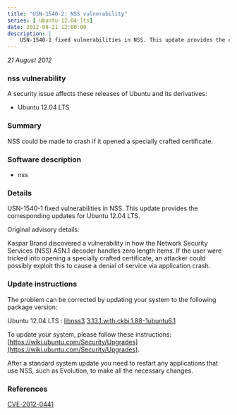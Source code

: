 ```yaml
---
title: "USN-1540-2: NSS vulnerability"
series: [ ubuntu-12.04-lts]
date: 2012-08-21 12:00:00
description: |
    USN-1540-1 fixed vulnerabilities in NSS. This update provides the corresponding updates for Ubuntu 12.04 LTS.
--- 
```

 
 

*21 August 2012*

### nss vulnerability

A security issue affects these releases of Ubuntu and its derivatives:

* Ubuntu 12.04 LTS

### Summary

NSS could be made to crash if it opened a specially crafted certificate. 

### Software description

* nss 

### Details

USN-1540-1 fixed vulnerabilities in NSS. This update provides the corresponding updates for Ubuntu 12.04 LTS.

Original advisory details:

 Kaspar Brand discovered a vulnerability in how the Network Security Services (NSS) ASN.1 decoder handles zero length items. If the user were tricked into opening a specially crafted certificate, an attacker could possibly exploit this to cause a denial of service via application crash. 

### Update instructions

The problem can be corrected by updating your system to the following package version:

Ubuntu 12.04 LTS
 : [libnss3](https://launchpad.net/ubuntu/+source/nss) <span> [3.13.1.with.ckbi.1.88-1ubuntu6.1](https://launchpad.net/ubuntu/+source/nss/3.13.1.with.ckbi.1.88-1ubuntu6.1) </span> 

To update your system, please follow these instructions: [https://wiki.ubuntu.com/Security/Upgrades](https://wiki.ubuntu.com/Security/Upgrades).

After a standard system update you need to restart any applications that use NSS, such as Evolution, to make all the necessary changes. 

### References

 
 [CVE-2012-0441](http://people.ubuntu.com/~ubuntu-security/cve/CVE-2012-0441)
 

